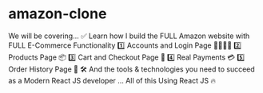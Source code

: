 # amazon-clone
We will be covering... ✅ Learn how I  build the FULL Amazon website with FULL E-Commerce Functionality      1️⃣ Accounts and Login Page 👨👨👧👦     2️⃣ Products Page 📦     3️⃣ Cart and Checkout Page  🛒     4️⃣ Real Payments 💳     5️⃣ Order History Page 📖 🛠️ And the tools &amp; technologies you need to succeed as a Modern React JS developer ... All of this Using React JS 🔥
